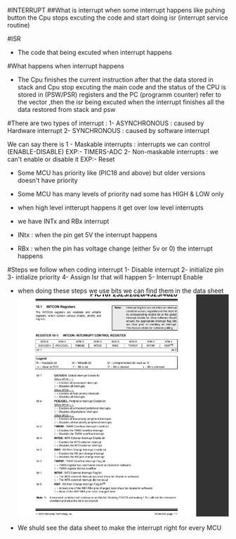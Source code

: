 #INTERRUPT
##What is interrupt
when some interrupt happens like puhing button the Cpu stops excuting the code and start doing isr (interrupt service routine)



#ISR
- The code that being excuted when interrupt happens



#What happens when interrupt happens
- The Cpu finishes the current instruction after that the data stored in stack and Cpu stop excuting the main code
and the status of the CPU is stored in (PSW/PSR) registers and the PC (programm counter) refer to the vector ,then the isr being excuted
when the interrupt finishes all the data restored from stack and psw

#There are two types of interrupt :
1- ASYNCHRONOUS : caused by Hardware interrupt 
2- SYNCHRONOUS : caused by software interrupt


We can say there is 1 - Maskable interrupts : interrupts we can control (ENABLE-DISABLE) EXP:- TIMERS-ADC
2- Non-maskable interrupts : we can't enable or disable it EXP:- Reset


- Some MCU has priority like (PIC18 and above) but older versions doesn't have priority

- Some MCU has many levels of priority nad some has HIGH & LOW only

- when high level intterupt happens it get over low level interrupts

- we have INTx and RBx interrupt 
- INtx : when the pin get 5V the interrupt happens 
- RBx : when the pin has voltage change (either 5v or 0) the interrupt happens

#Steps we follow when coding interrupt
1- Disable interrupt
2- initialize pin
3- intialize priority
4- Assign Isr that will happen
5- Interrupt Enable

- when doing these steps we use bits we can find them in the data sheet
![alt text](image-2.png)

- We shuld see the data sheet to make the interrupt right for every MCU